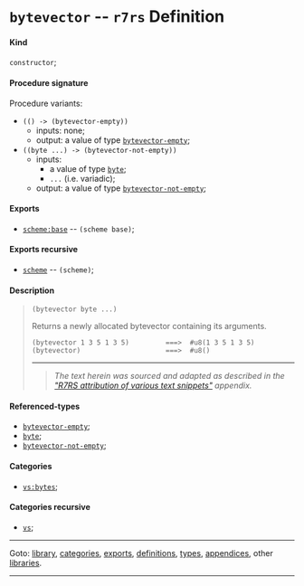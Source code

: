 

<a id='definition__r7rs__bytevector'></a>

# `bytevector` -- `r7rs` Definition


<a id='definition__r7rs__bytevector__kind'></a>

#### Kind

`constructor`;


<a id='definition__r7rs__bytevector__procedure-signature'></a>

#### Procedure signature

Procedure variants:
 * `(() -> (bytevector-empty))`
   * inputs: none;
   * output: a value of type [`bytevector-empty`](../../r7rs/types/bytevector-empty.md#type__r7rs__bytevector-empty);
 * `((byte ...) -> (bytevector-not-empty))`
   * inputs:
     * a value of type [`byte`](../../r7rs/types/byte.md#type__r7rs__byte);
     * `...` (i.e. variadic);
   * output: a value of type [`bytevector-not-empty`](../../r7rs/types/bytevector-not-empty.md#type__r7rs__bytevector-not-empty);


<a id='definition__r7rs__bytevector__exports'></a>

#### Exports

 * [`scheme:base`](../../r7rs/exports/scheme_3a_base.md#export__r7rs__scheme_3a_base) -- `(scheme base)`;


<a id='definition__r7rs__bytevector__exports-recursive'></a>

#### Exports recursive

 * [`scheme`](../../r7rs/exports/scheme.md#export__r7rs__scheme) -- `(scheme)`;


<a id='definition__r7rs__bytevector__description'></a>

#### Description

> ````
> (bytevector byte ...)
> ````
> 
> 
> Returns a newly allocated bytevector containing its arguments.
> 
> ````
> (bytevector 1 3 5 1 3 5)         ===>  #u8(1 3 5 1 3 5)
> (bytevector)                     ===>  #u8()
> ````
> 
> 
> ----
> > *The text herein was sourced and adapted as described in the ["R7RS attribution of various text snippets"](../../r7rs/appendices/attribution.md#appendix__r7rs__attribution) appendix.*


<a id='definition__r7rs__bytevector__referenced-types'></a>

#### Referenced-types

 * [`bytevector-empty`](../../r7rs/types/bytevector-empty.md#type__r7rs__bytevector-empty);
 * [`byte`](../../r7rs/types/byte.md#type__r7rs__byte);
 * [`bytevector-not-empty`](../../r7rs/types/bytevector-not-empty.md#type__r7rs__bytevector-not-empty);


<a id='definition__r7rs__bytevector__categories'></a>

#### Categories

 * [`vs:bytes`](../../vonuvoli/categories/vs_3a_bytes.md#category__vonuvoli__vs_3a_bytes);


<a id='definition__r7rs__bytevector__categories-recursive'></a>

#### Categories recursive

 * [`vs`](../../vonuvoli/categories/vs.md#category__vonuvoli__vs);

----

Goto: [library](../../r7rs/_index.md#library__r7rs), [categories](../../r7rs/categories/_index.md#toc__r7rs__categories), [exports](../../r7rs/exports/_index.md#toc__r7rs__exports), [definitions](../../r7rs/definitions/_index.md#toc__r7rs__definitions), [types](../../r7rs/types/_index.md#toc__r7rs__types), [appendices](../../r7rs/appendices/_index.md#toc__r7rs__appendices), other [libraries](../../_libraries.md#toc__libraries).

----

